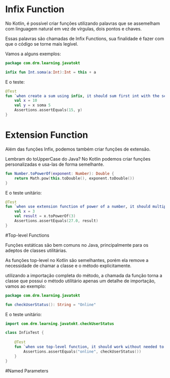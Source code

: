 # Infix Function

No Kotlin, é possível criar funções utilizando palavras que se assemelham com linguagem natural em vez de vírgulas, dois pontos e chaves.

Essas palavras são chamadas de Infix Functions, sua finalidade é fazer com que o código se torne mais legível.

Vamos a alguns exemplos:

```kotlin
package com.drm.learning.javatokt

infix fun Int.soma(a:Int):Int = this + a
```

E o teste:

```kotlin
@Test
fun `when create a sum using infix, it should sum first int with the second`() {
    val x = 10
    val y = x soma 5
    Assertions.assertEquals(15, y)
}
```

# Extension Function

Além das funções Infix, podemos também criar funções de extensão.

Lembram do toUpperCase do Java? No Kotlin podemos criar funções personalizadas e usa-las de forma semelhante.

```kotlin
fun Number.toPowerOf(exponent: Number): Double {
    return Math.pow(this.toDouble(), exponent.toDouble())
}
```

E o teste unitário:
```kotlin
@Test
fun `when use extension function of power of a number, it should multiply by itself exponent times`() {
    val x = 3
    val result = x.toPowerOf(3)
    Assertions.assertEquals(27.0, result)
}
```

#Top-level Functions

Funções estáticas são bem comuns no Java, principalmente para os adeptos de classes utilitárias.

As funções top-level no Kotlin são semelhantes, porém ela remove a necessidade de chamar a classe e o método explicitamente.

utilizando a importação completa do método, a chamada da função torna a classe que possui o método utilitário apenas um detalhe de importação, vamos ao exemplo:

```kotlin
package com.drm.learning.javatokt

fun checkUserStatus(): String = "Online"
```

E o teste unitário:

```kotlin
import com.drm.learning.javatokt.checkUserStatus

class InfixTest {
    
    @Test
    fun `when use top-level function, it should work without needed to call method class before or instantiate it`() {
        Assertions.assertEquals("online", checkUserStatus())
    }
}
```

#Named Parameters